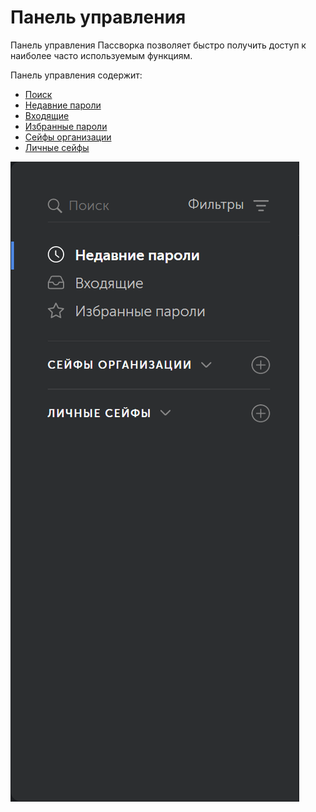 # Панель управления

Панель управления Пассворка позволяет быстро получить доступ к наиболее часто используемым функциям.

Панель управления содержит:

- [Поиск][Search_Tool]
- [Недавние пароли][Recent_Passwords]
- [Входящие][Inbox]
- [Избранные пароли][Starred_Passwords]
- [Сейфы организации][Corporate_safe_list]
- [Личные сейфы][Personal_safe_list]

![Панель управления][Control_Panel_PNG]

[Search_Tool]: Tasks\Passwork\Search_Tool.md
[Recent_Passwords]: Tasks\Passwork\Recent_Passwords.md
[Inbox]: Tasks\Passwork\Inbox.md
[Starred_Passwords]: Tasks\Passwork\Starred_Passwords.md
[Corporate_safe_list]: Tasks\Passwork\Corporate_safe_list.md
[Personal_safe_list]: Tasks\Passwork\Personal_safe_list.md
[Control_Panel_PNG]: Tasks\Passwork\Pictures\Control_Panel.png
